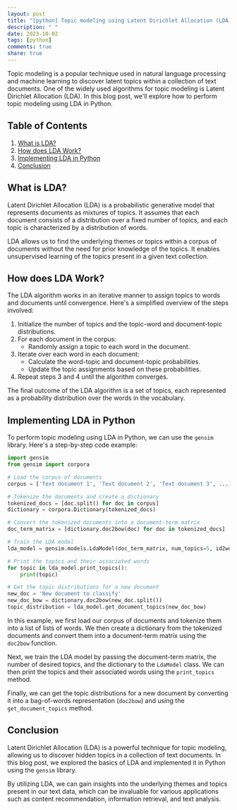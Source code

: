 ```yaml
---
layout: post
title: "[python] Topic modeling using Latent Dirichlet Allocation (LDA)"
description: " "
date: 2023-10-02
tags: [python]
comments: true
share: true
---
```


Topic modeling is a popular technique used in natural language processing and machine learning to discover latent topics within a collection of text documents. One of the widely used algorithms for topic modeling is Latent Dirichlet Allocation (LDA). In this blog post, we'll explore how to perform topic modeling using LDA in Python.

## Table of Contents
1. [What is LDA?](#what-is-lda)
2. [How does LDA Work?](#how-does-lda-work)
3. [Implementing LDA in Python](#implementing-lda-in-python)
4. [Conclusion](#conclusion)

## What is LDA? <a name="what-is-lda"></a>

Latent Dirichlet Allocation (LDA) is a probabilistic generative model that represents documents as mixtures of topics. It assumes that each document consists of a distribution over a fixed number of topics, and each topic is characterized by a distribution of words.

LDA allows us to find the underlying themes or topics within a corpus of documents without the need for prior knowledge of the topics. It enables unsupervised learning of the topics present in a given text collection.

## How does LDA Work? <a name="how-does-lda-work"></a>

The LDA algorithm works in an iterative manner to assign topics to words and documents until convergence. Here's a simplified overview of the steps involved:

1. Initialize the number of topics and the topic-word and document-topic distributions.
2. For each document in the corpus:
   - Randomly assign a topic to each word in the document.
3. Iterate over each word in each document:
   - Calculate the word-topic and document-topic probabilities.
   - Update the topic assignments based on these probabilities.
4. Repeat steps 3 and 4 until the algorithm converges.

The final outcome of the LDA algorithm is a set of topics, each represented as a probability distribution over the words in the vocabulary.

## Implementing LDA in Python <a name="implementing-lda-in-python"></a>

To perform topic modeling using LDA in Python, we can use the `gensim` library. Here's a step-by-step code example:

```python
import gensim
from gensim import corpora

# Load the corpus of documents
corpus = ['Text document 1', 'Text document 2', 'Text document 3', ...]

# Tokenize the documents and create a dictionary
tokenized_docs = [doc.split() for doc in corpus]
dictionary = corpora.Dictionary(tokenized_docs)

# Convert the tokenized documents into a document-term matrix
doc_term_matrix = [dictionary.doc2bow(doc) for doc in tokenized_docs]

# Train the LDA model
lda_model = gensim.models.LdaModel(doc_term_matrix, num_topics=5, id2word=dictionary)

# Print the topics and their associated words
for topic in lda_model.print_topics():
    print(topic)

# Get the topic distributions for a new document
new_doc = 'New document to classify'
new_doc_bow = dictionary.doc2bow(new_doc.split())
topic_distribution = lda_model.get_document_topics(new_doc_bow)

```

In this example, we first load our corpus of documents and tokenize them into a list of lists of words. We then create a dictionary from the tokenized documents and convert them into a document-term matrix using the `doc2bow` function.

Next, we train the LDA model by passing the document-term matrix, the number of desired topics, and the dictionary to the `LdaModel` class. We can then print the topics and their associated words using the `print_topics` method.

Finally, we can get the topic distributions for a new document by converting it into a bag-of-words representation (`doc2bow`) and using the `get_document_topics` method.

## Conclusion <a name="conclusion"></a>

Latent Dirichlet Allocation (LDA) is a powerful technique for topic modeling, allowing us to discover hidden topics in a collection of text documents. In this blog post, we explored the basics of LDA and implemented it in Python using the `gensim` library.

By utilizing LDA, we can gain insights into the underlying themes and topics present in our text data, which can be invaluable for various applications such as content recommendation, information retrieval, and text analysis.